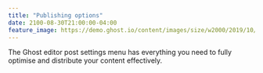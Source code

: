 ```yaml
---
title: "Publishing options"
date: 2100-08-30T21:00:00-04:00
feature_image: https://demo.ghost.io/content/images/size/w2000/2019/10/publishing-options.png
---
```


The Ghost editor post settings menu has everything you need to fully optimise and distribute your content effectively.

